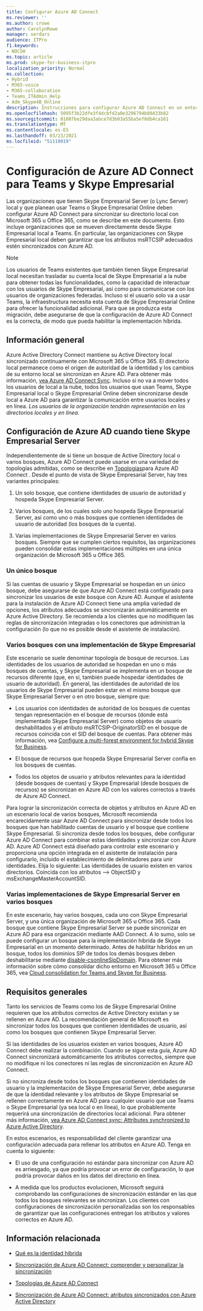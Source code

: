 ```yaml
---
title: Configurar Azure AD Connect
ms.reviewer: ''
ms.author: crowe
author: CarolynRowe
manager: serdars
audience: ITPro
f1.keywords:
- NOCSH
ms.topic: article
ms.prod: skype-for-business-itpro
localization_priority: Normal
ms.collection:
- Hybrid
- M365-voice
- M365-collaboration
- Teams_ITAdmin_Help
- Adm_Skype4B_Online
description: Instrucciones para configurar Azure AD Connect en un entorno híbrido.
ms.openlocfilehash: 5095f3b22dfe3f4dcbfd2a0e3296794b80433b82
ms.sourcegitcommit: 01087be29daa3abce7d3b03a55ba5ef8db4ca161
ms.translationtype: MT
ms.contentlocale: es-ES
ms.lasthandoff: 03/23/2021
ms.locfileid: "51119019"
---
```

# <a name="configure-azure-ad-connect-for-teams-and-skype-for-business"></a>Configuración de Azure AD Connect para Teams y Skype Empresarial
 
Las organizaciones que tienen Skype Empresarial Server (o Lync Server) local y que planean usar Teams o Skype Empresarial Online deben configurar Azure AD Connect para sincronizar su directorio local con Microsoft 365 u Office 365, como se describe en este documento.  Esto incluye organizaciones que se mueven directamente desde Skype Empresarial local a Teams. En particular, las organizaciones con Skype Empresarial local deben garantizar que los atributos msRTCSIP adecuados estén sincronizados con Azure AD. 

> [!NOTE]
> Los usuarios de Teams existentes que también tienen Skype Empresarial local necesitan trasladar su cuenta local de Skype Empresarial a la nube para obtener todas las funcionalidades, como la capacidad de interactuar con los usuarios de Skype Empresarial, así como para comunicarse con los usuarios de organizaciones federadas. Incluso si el usuario solo va a usar Teams, la infraestructura necesita esta cuenta de Skype Empresarial Online para ofrecer la funcionalidad adicional.  Para que se produzca esta migración, debe asegurarse de que la configuración de Azure AD Connect es la correcta, de modo que pueda habilitar la implementación híbrida.
 

## <a name="background-information"></a>Información general

Azure Active Directory Connect mantiene su Active Directory local sincronizado continuamente con Microsoft 365 u Office 365.  El directorio local permanece como el origen de autoridad de la identidad y los cambios de su entorno local se sincronizan en Azure AD. Para obtener más información, [vea Azure AD Connect Sync](/azure/active-directory/hybrid/how-to-connect-sync-whatis).  Incluso si no va a mover todos los usuarios de local a la nube, todos los usuarios que usan Teams, Skype Empresarial local o Skype Empresarial Online deben sincronizarse desde local a Azure AD para garantizar la comunicación entre usuarios locales y en línea. *Los usuarios de la organización tendrán representación en los directorios locales y en línea.*


## <a name="configuring-azure-ad-when-you-have-skype-for-business-server"></a>Configuración de Azure AD cuando tiene Skype Empresarial Server 

Independientemente de si tiene un bosque de Active Directory local o varios bosques, Azure AD Connect puede usarse en una variedad de topologías admitidas, como se describe en [Topologías](/azure/active-directory/hybrid/plan-connect-topologies)para Azure AD Connect .  Desde el punto de vista de Skype Empresarial Server, hay tres variantes principales: 

1. Un solo bosque, que contiene identidades de usuario de autoridad y hospeda Skype Empresarial Server. 

2. Varios bosques, de los cuales solo uno hospeda Skype Empresarial Server, así como uno o más bosques que contienen identidades de usuario de autoridad (los bosques de la cuenta). 

3. Varias implementaciones de Skype Empresarial Server en varios bosques. Siempre que se cumplen ciertos requisitos, las organizaciones pueden consolidar estas implementaciones múltiples en una única organización de Microsoft 365 u Office 365.

### <a name="single-forest"></a>Un único bosque 

Si las cuentas de usuario y Skype Empresarial se hospedan en un único bosque, debe asegurarse de que Azure AD Connect está configurado para sincronizar los usuarios de este bosque con Azure AD.  Aunque el asistente para la instalación de Azure AD Connect tiene una amplia variedad de opciones, los atributos adecuados se sincronizarán automáticamente en Azure Active Directory. Se recomienda a los clientes que no modifiquen las reglas de sincronización integradas o los conectores que administran la configuración (lo que no es posible desde el asistente de instalación).  

### <a name="multiple-forests-with-one-skype-for-business-deployment"></a>Varios bosques con una implementación de Skype Empresarial 

Este escenario se suele denominar topología de bosque de recursos. Las identidades de los usuarios de autoridad se hospedan en uno o más bosques de cuentas, y Skype Empresarial se implementa en un bosque de recursos diferente (que, en sí, también puede hospedar identidades de usuario de autoridad). En general, las identidades de autoridad de los usuarios de Skype Empresarial pueden estar en el mismo bosque que Skype Empresarial Server o en otro bosque, siempre que: 

- Los usuarios con identidades de autoridad de los bosques de cuentas tengan representación en el bosque de recursos (donde está implementado Skype Empresarial Server) como objetos de usuario deshabilitados y el atributo msRTCSIP-OriginatorSID en el bosque de recursos coincida con el SID del bosque de cuentas. Para obtener más información, vea [Configure a multi-forest environment for hybrid Skype for Business](configure-a-multi-forest-environment-for-hybrid.md).

- El bosque de recursos que hospeda Skype Empresarial Server confía en los bosques de cuentas.  

- Todos los objetos de usuario y atributos relevantes para la identidad (desde bosques de cuentas) y Skype Empresarial (desde bosques de recursos) se sincronizan en Azure AD con los valores correctos a través de Azure AD Connect.  

 Para lograr la sincronización correcta de [](configure-a-multi-forest-environment-for-hybrid.md)objetos y atributos en Azure AD en un escenario local de varios bosques, Microsoft recomienda encarecidamente usar Azure AD Connect para sincronizar desde todos los bosques que han habilitado cuentas de usuario y el bosque que contiene Skype Empresarial.  Si sincroniza desde todos los bosques, debe configurar Azure AD Connect para combinar estas identidades y sincronizar con Azure AD. Azure AD Connect está diseñado para controlar este escenario y proporciona una opción integrada en el asistente de instalación para configurarlo, incluido el establecimiento de delimitadores para unir identidades.  Elija lo siguiente: Las identidades de usuario existen en varios directorios. Coincida con los atributos --> ObjectSID y msExchangeMasterAccountSID.


### <a name="multiple-skype-for-business-server-deployments-in-multiple-forests"></a>Varias implementaciones de Skype Empresarial Server en varios bosques 

En este escenario, hay varios bosques, cada uno con Skype Empresarial Server, y una única organización de Microsoft 365 u Office 365.  Cada bosque que contiene Skype Empresarial Server se puede sincronizar en Azure AD para esa organización mediante AAD Connect. A lo sumo, solo se puede configurar un bosque para la implementación híbrida de Skype Empresarial en un momento determinado. Antes de habilitar híbridos en un bosque, todos los dominios SIP de todos los demás bosques deben deshabilitarse mediante [disable-csonlineSipDomain](/powershell/module/skype/disable-csonlinesipdomain). Para obtener más información sobre cómo consolidar dicho entorno en Microsoft 365 u Office 365, vea [Cloud consolidation for Teams and Skype for Business](cloud-consolidation.md).

## <a name="general-requirements"></a>Requisitos generales 

Tanto los servicios de Teams como los de Skype Empresarial Online requieren que los atributos correctos de Active Directory existan y se rellenen en Azure AD.  La recomendación general de Microsoft es sincronizar todos los bosques que contienen identidades de usuario, así como los bosques que contienen Skype Empresarial Server.

 Si las identidades de los usuarios existen en varios bosques, Azure AD Connect debe realizar la combinación. Cuando se sigue esta guía, Azure AD Connect sincronizará automáticamente los atributos correctos, siempre que no modifique ni los conectores ni las reglas de sincronización en Azure AD Connect. 
  
Si no sincroniza desde todos los bosques que contienen identidades de usuario y la implementación de Skype Empresarial Server, debe asegurarse de que la identidad relevante y los atributos de Skype Empresarial se rellenen correctamente en Azure AD para cualquier usuario que use Teams o Skype Empresarial (ya sea local o en línea), lo que probablemente requerirá una sincronización de directorios local adicional. Para obtener más información, [vea Azure AD Connect sync: Attributes synchronized to Azure Active Directory](/azure/active-directory/hybrid/reference-connect-sync-attributes-synchronized).

En estos escenarios, es responsabilidad del cliente garantizar una configuración adecuada para rellenar los atributos en Azure AD. Tenga en cuenta lo siguiente: 

- El uso de una configuración no estándar para sincronizar con Azure AD es arriesgado, ya que podría provocar un error de configuración, lo que podría provocar daños en los datos del directorio en línea.

- A medida que los productos evolucionen, Microsoft seguirá comprobando las configuraciones de sincronización estándar en las que todos los bosques relevantes se sincronizan. Los clientes con configuraciones de sincronización personalizadas son los responsables de garantizar que las configuraciones entregan los atributos y valores correctos en Azure AD. 

## <a name="related-information"></a>Información relacionada

- [Qué es la identidad híbrida](/azure/active-directory/hybrid/whatis-hybrid-identity)

- [Sincronización de Azure AD Connect: comprender y personalizar la sincronización](/azure/active-directory/hybrid/how-to-connect-sync-whatis)

- [Topologías de Azure AD Connect](/azure/active-directory/hybrid/plan-connect-topologies)

- [Sincronización de Azure AD Connect: atributos sincronizados con Azure Active Directory](/azure/active-directory/hybrid/reference-connect-sync-attributes-synchronized)